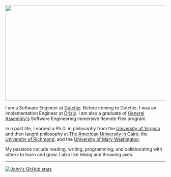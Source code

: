 <img src="https://media.giphy.com/media/dvsjHZc6P3oozpp9I4/giphy.gif" width=850px height=300px>

I am a Software Engineer at [Dutchie](https://dutchie.com/). Before coming to Dutchie, I was an Implementation Engineer at [Drizly](https://drizly.com/home). I am also a graduate of [General Assembly's](https://generalassemb.ly/) Software Engineering Immersive Remote Flex program.

In a past life, I earned a Ph.D. in philosophy from the [University of Virginia](https://www.virginia.edu/) and then taught philosophy at [The American University in Cairo](https://www.aucegypt.edu/), the [University of Richmond](https://www.richmond.edu/), and the [University of Mary Washington](https://www.umw.edu/). 

My passions include reading, writing, programming, and collaborating with others to learn and grow. I also like hiking and throwing axes.

--------------------------------------------------------------------------------------------------------------------------------------------------------------------

[![John's GitHub stats](https://github-readme-stats.vercel.app/api?username=johnrobertmahlan&theme=radical)](https://github.com/johnrobertmahlan/github-readme-stats)

<!--
**johnrobertmahlan/johnrobertmahlan** is a ✨ _special_ ✨ repository because its `README.md` (this file) appears on your GitHub profile.

Here are some ideas to get you started:

- 🔭 I’m currently working on ...
- 🌱 I’m currently learning ...
- 👯 I’m looking to collaborate on ...
- 🤔 I’m looking for help with ...
- 💬 Ask me about ...
- 📫 How to reach me: ...
- 😄 Pronouns: ...
- ⚡ Fun fact: ...
-->
